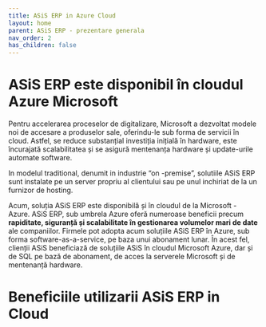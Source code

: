 ```yaml
---
title: ASiS ERP in Azure Cloud
layout: home
parent: ASiS ERP - prezentare generala
nav_order: 2
has_children: false
---
```


#  ASiS ERP este disponibil în cloudul Azure Microsoft

Pentru accelerarea proceselor de digitalizare, Microsoft a dezvoltat modele noi de accesare a produselor sale, oferindu-le sub forma de servicii în cloud. Astfel, se reduce substanțial investiția inițială în hardware, este încurajată scalabilitatea și se asigură mentenanța hardware și update-urile automate software. 

In modelul traditional, denumit in industrie “on -premise”, solutiile ASiS ERP sunt instalate pe un server propriu al clientului sau pe unul inchiriat de la un furnizor de hosting.

Acum, soluția ASiS ERP este disponibilă și în cloudul de la Microsoft - Azure. 
ASiS ERP, sub umbrela Azure  oferă numeroase beneficii precum **rapiditate, siguranță și scalabilitate în gestionarea volumelor mari de date** ale companiilor.
Firmele pot adopta acum soluțiile ASiS ERP în Azure, sub forma software-as-a-service, pe baza unui abonament lunar. În acest fel, clienții ASiS beneficiază de soluțiile ASiS în cloudul Microsoft Azure, dar și de SQL pe bază de abonament, de acces la serverele Microsoft și de mentenanță hardware.  

# Beneficiile utilizarii ASiS ERP in Cloud



